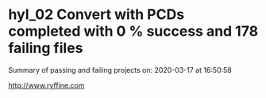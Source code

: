# hyl_02 Convert with PCDs completed with 0 % success and 178 failing files

Summary of passing and failing projects on: 2020-03-17 at 16:50:58

http://www.ryffine.com
